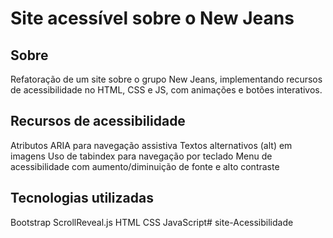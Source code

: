 # Site acessível sobre o New Jeans

## Sobre
Refatoração de um site sobre o grupo New Jeans, implementando recursos de acessibilidade no HTML, CSS e JS, com animações e botões interativos.

## Recursos de acessibilidade
Atributos ARIA para navegação assistiva
Textos alternativos (alt) em imagens
Uso de tabindex para navegação por teclado
Menu de acessibilidade com aumento/diminuição de fonte e alto contraste

## Tecnologias utilizadas
Bootstrap
ScrollReveal.js
HTML
CSS
JavaScript# site-Acessibilidade
